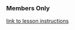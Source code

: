 ### Members Only

[link to lesson instructions](https://www.theodinproject.com/lessons/authentication)
